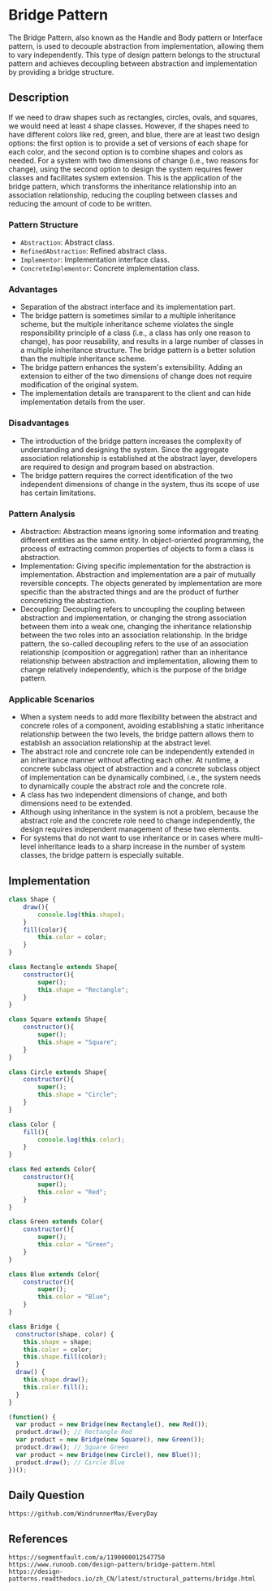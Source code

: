 # Bridge Pattern
The Bridge Pattern, also known as the Handle and Body pattern or Interface pattern, is used to decouple abstraction from implementation, allowing them to vary independently. This type of design pattern belongs to the structural pattern and achieves decoupling between abstraction and implementation by providing a bridge structure.

## Description
If we need to draw shapes such as rectangles, circles, ovals, and squares, we would need at least `4` shape classes. However, if the shapes need to have different colors like red, green, and blue, there are at least two design options: the first option is to provide a set of versions of each shape for each color, and the second option is to combine shapes and colors as needed. For a system with two dimensions of change (i.e., two reasons for change), using the second option to design the system requires fewer classes and facilitates system extension. This is the application of the bridge pattern, which transforms the inheritance relationship into an association relationship, reducing the coupling between classes and reducing the amount of code to be written.

### Pattern Structure
* `Abstraction`: Abstract class.
* `RefinedAbstraction`: Refined abstract class.
* `Implementor`: Implementation interface class.
* `ConcreteImplementor`: Concrete implementation class.

### Advantages
* Separation of the abstract interface and its implementation part.
* The bridge pattern is sometimes similar to a multiple inheritance scheme, but the multiple inheritance scheme violates the single responsibility principle of a class (i.e., a class has only one reason to change), has poor reusability, and results in a large number of classes in a multiple inheritance structure. The bridge pattern is a better solution than the multiple inheritance scheme.
* The bridge pattern enhances the system's extensibility. Adding an extension to either of the two dimensions of change does not require modification of the original system.
* The implementation details are transparent to the client and can hide implementation details from the user.

### Disadvantages
* The introduction of the bridge pattern increases the complexity of understanding and designing the system. Since the aggregate association relationship is established at the abstract layer, developers are required to design and program based on abstraction.
* The bridge pattern requires the correct identification of the two independent dimensions of change in the system, thus its scope of use has certain limitations.

### Pattern Analysis
* Abstraction: Abstraction means ignoring some information and treating different entities as the same entity. In object-oriented programming, the process of extracting common properties of objects to form a class is abstraction.
* Implementation: Giving specific implementation for the abstraction is implementation. Abstraction and implementation are a pair of mutually reversible concepts. The objects generated by implementation are more specific than the abstracted things and are the product of further concretizing the abstraction.
* Decoupling: Decoupling refers to uncoupling the coupling between abstraction and implementation, or changing the strong association between them into a weak one, changing the inheritance relationship between the two roles into an association relationship. In the bridge pattern, the so-called decoupling refers to the use of an association relationship (composition or aggregation) rather than an inheritance relationship between abstraction and implementation, allowing them to change relatively independently, which is the purpose of the bridge pattern.

### Applicable Scenarios
* When a system needs to add more flexibility between the abstract and concrete roles of a component, avoiding establishing a static inheritance relationship between the two levels, the bridge pattern allows them to establish an association relationship at the abstract level.
* The abstract role and concrete role can be independently extended in an inheritance manner without affecting each other. At runtime, a concrete subclass object of abstraction and a concrete subclass object of implementation can be dynamically combined, i.e., the system needs to dynamically couple the abstract role and the concrete role.
* A class has two independent dimensions of change, and both dimensions need to be extended.
* Although using inheritance in the system is not a problem, because the abstract role and the concrete role need to change independently, the design requires independent management of these two elements.
* For systems that do not want to use inheritance or in cases where multi-level inheritance leads to a sharp increase in the number of system classes, the bridge pattern is especially suitable.

## Implementation

```javascript
class Shape {
    draw(){
        console.log(this.shape);
    }
    fill(color){
        this.color = color;
    }
}

class Rectangle extends Shape{
    constructor(){
        super();
        this.shape = "Rectangle";
    }
}

class Square extends Shape{
    constructor(){
        super();
        this.shape = "Square";
    }
}

class Circle extends Shape{
    constructor(){
        super();
        this.shape = "Circle";
    }
}

class Color {
    fill(){
        console.log(this.color);
    }
}

class Red extends Color{
    constructor(){
        super();
        this.color = "Red";
    }
}

class Green extends Color{
    constructor(){
        super();
        this.color = "Green";
    }
}

class Blue extends Color{
    constructor(){
        super();
        this.color = "Blue";
    }
}
```

```javascript
class Bridge {
  constructor(shape, color) {
    this.shape = shape;
    this.color = color;
    this.shape.fill(color);
  }
  draw() {
    this.shape.draw();
    this.color.fill();
  }
}

(function() {
  var product = new Bridge(new Rectangle(), new Red());
  product.draw(); // Rectangle Red
  var product = new Bridge(new Square(), new Green());
  product.draw(); // Square Green
  var product = new Bridge(new Circle(), new Blue());
  product.draw(); // Circle Blue
})();
```

## Daily Question

```
https://github.com/WindrunnerMax/EveryDay
```

## References

```
https://segmentfault.com/a/1190000012547750
https://www.runoob.com/design-pattern/bridge-pattern.html
https://design-patterns.readthedocs.io/zh_CN/latest/structural_patterns/bridge.html
```
